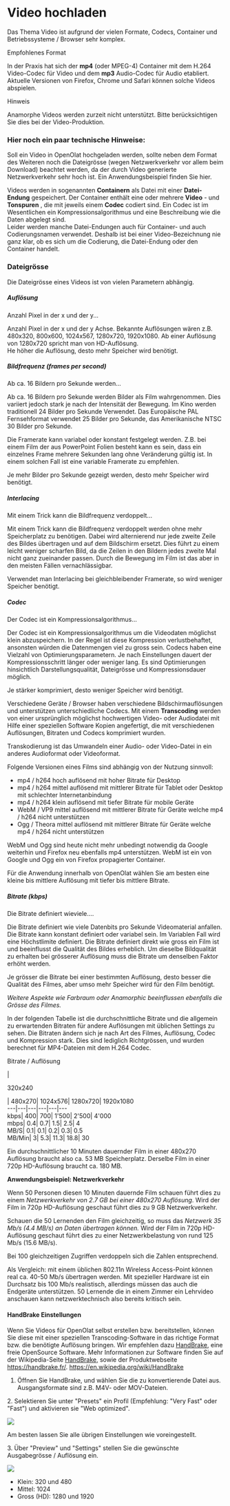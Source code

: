 # Video hochladen

Das Thema Video ist aufgrund der vielen Formate, Codecs, Container und
Betriebssysteme / Browser sehr komplex.  

Empfohlenes Format

In der Praxis hat sich der **mp4** (oder MPEG-4) Container mit dem H.264
Video-Codec für Video und dem **mp3** Audio-Codec für Audio etabliert.
Aktuelle Versionen von Firefox, Chrome und Safari können solche Videos
abspielen.

Hinweis

Anamorphe Videos werden zurzeit nicht unterstützt. Bitte berücksichtigen Sie
dies bei der Video-Produktion.

### Hier noch ein paar technische Hinweise:

Soll ein Video in OpenOlat hochgeladen werden, sollte neben dem Format des
Weiteren noch die Dateigrösse (wegen Netzwerkverkehr vor allem beim Download)
beachtet werden, da der durch Video generierte Netzwerkverkehr sehr hoch ist.
Ein Anwendungsbeispiel finden Sie hier.

Videos werden in sogenannten **Containern** als Datei mit einer **Datei-
Endung** gespeichert. Der Container enthält eine oder mehrere **Video** \- und
**Tonspuren** , die mit jeweils einem **Codec** codiert sind. Ein Codec ist im
Wesentlichen ein Kompressionsalgorithmus und eine Beschreibung wie die Daten
abgelegt sind.  
Leider werden manche Datei-Endungen auch für Container- und auch
Codierungsnamen verwendet. Deshalb ist bei einer Video-Bezeichnung nie ganz
klar, ob es sich um die Codierung, die Datei-Endung oder den Container
handelt.  

### Dateigrösse

Die Dateigrösse eines Videos ist von vielen Parametern abhängig.

##### Auflösung  

 Anzahl Pixel in der x und der y...

Anzahl Pixel in der x und der y Achse. Bekannte Auflösungen wären z.B.
480x320, 800x600, 1024x567, 1280x720, 1920x1080. Ab einer Auflösung von
1280x720 spricht man von HD-Auflösung.  
He höher die Auflösung, desto mehr Speicher wird benötigt.

##### Bildfrequenz (frames per second)

 Ab ca. 16 Bildern pro Sekunde werden...

Ab ca. 16 Bildern pro Sekunde werden Bilder als Film wahrgenommen. Dies
variiert jedoch stark je nach der Intensität der Bewegung. Im Kino werden
traditionell 24 Bilder pro Sekunde Verwendet. Das Europäische PAL
Fernsehformat verwendet 25 Bilder pro Sekunde, das Amerikanische NTSC 30
Bilder pro Sekunde.

Die Framerate kann variabel oder konstant festgelegt werden. Z.B. bei einem
Film der aus PowerPoint Folien besteht kann es sein, dass ein einzelnes Frame
mehrere Sekunden lang ohne Veränderung gültig ist. In einem solchen Fall ist
eine variable Framerate zu empfehlen.

Je mehr Bilder pro Sekunde gezeigt werden, desto mehr Speicher wird benötigt.

##### Interlacing

 Mit einem Trick kann die Bildfrequenz verdoppelt...

Mit einem Trick kann die Bildfrequenz verdoppelt werden ohne mehr
Speicherplatz zu benötigen. Dabei wird alternierend nur jede zweite Zeile des
Bildes übertragen und auf dem Bildschirm ersetzt. Dies führt zu einem leicht
weniger scharfen Bild, da die Zeilen in den Bildern jedes zweite Mal nicht
ganz zueinander passen. Durch die Bewegung im Film ist das aber in den meisten
Fällen vernachlässigbar.

Verwendet man Interlacing bei gleichbleibender Framerate, so wird weniger
Speicher benötigt.

#####  Codec

 Der Codec ist ein Kompressionsalgorithmus...

Der Codec ist ein Kompressionsalgorithmus um die Videodaten möglichst klein
abzuspeichern. In der Regel ist diese Kompression verlustbehaftet, ansonsten
würden die Datenmengen viel zu gross sein. Codecs haben eine Vielzahl von
Optimierungsparametern. Je nach Einstellungen dauert der Kompressionsschritt
länger oder weniger lang. Es sind Optimierungen hinsichtlich
Darstellungsqualität, Dateigrösse und Kompressionsdauer möglich.

Je stärker komprimiert, desto weniger Speicher wird benötigt.

Verschiedene Geräte / Browser haben verschiedene Bildschirmauflösungen und
unterstützen unterschiedliche Codecs. Mit einem **Transcoding** werden von
einer ursprünglich möglichst hochwertigen Video- oder Audiodatei mit Hilfe
einer speziellen Software Kopien angefertigt, die mit verschiedenen
Auflösungen, Bitraten und Codecs komprimiert wurden.

Transkodierung ist das Umwandeln einer Audio- oder Video-Datei in ein anderes
Audioformat oder Videoformat.

 Folgende Versionen eines Films sind abhängig von der Nutzung sinnvoll:

  * mp4 / h264 hoch auflösend mit hoher Bitrate für Desktop 
  * mp4 / h264 mittel auflösend mit mittlerer Bitrate für Tablet oder Desktop mit schlechter Internetanbindung 
  * mp4 / h264 klein auflösend mit tiefer Bitrate für mobile Geräte 
  * WebM / VP9 mittel auflösend mit mittlerer Bitrate für Geräte welche mp4 / h264 nicht unterstützen
  * Ogg / Theora mittel auflösend mit mittlerer Bitrate für Geräte welche mp4 / h264 nicht unterstützen  

WebM und Ogg sind heute nicht mehr unbedingt notwendig da Google weiterhin und
Firefox neu ebenfalls mp4 unterstützen. WebM ist ein von Google und Ogg ein
von Firefox propagierter Container.

Für die Anwendung innerhalb von OpenOlat wählen Sie am besten eine kleine bis
mittlere Auflösung mit tiefer bis mittlere Bitrate.

##### Bitrate (kbps)

 Die Bitrate definiert wieviele....

Die Bitrate definiert wie viele Datenbits pro Sekunde Videomaterial anfallen.
Die Bitrate kann konstant definiert oder variabel sein. Im Variablen Fall wird
eine Höchstlimite definiert. Die Bitrate definiert direkt wie gross ein Film
ist und beeinflusst die Qualität des Bildes erheblich. Um dieselbe
Bildqualität zu erhalten bei grösserer Auflösung muss die Bitrate um denselben
Faktor erhöht werden.

Je grösser die Bitrate bei einer bestimmten Auflösung, desto besser die
Qualität des Filmes, aber umso mehr Speicher wird für den Film benötigt.

  

 _Weitere Aspekte wie Farbraum oder Anamorphic beeinflussen ebenfalls die
Grösse des Filmes._

  

In der folgenden Tabelle ist die durchschnittliche Bitrate und die allgemein
zu erwartenden Bitraten für andere Auflösungen mit üblichen Settings zu sehen.
Die Bitraten ändern sich je nach Art des Filmes, Auflösung, Codec und
Kompression stark. Dies sind lediglich Richtgrössen, und wurden berechnet für
MP4-Dateien mit dem H.264 Codec.

Bitrate /  Auflösung

|

320x240

| 480x270| 1024x576| 1280x720| 1920x1080  
---|---|---|---|---|---  
kbps| 400| 700| 1'500| 2'500| 4'000  
mbps| 0.4| 0.7| 1.5| 2.5| 4  
MB/S| 0.1| 0.1| 0.2| 0.3| 0.5  
MB/Min| 3| 5.3| 11.3| 18.8| 30  
  
Ein durchschnittlicher 10 Minuten dauernder Film in einer 480x270 Auflösung
braucht also ca. 53 MB Speicherplatz. Derselbe Film in einer 720p HD-Auflösung
braucht ca. 180 MB.

  

 **Anwendungsbeispiel: Netzwerkverkehr**

Wenn 50 Personen diesen 10 Minuten dauernde Film schauen führt dies zu einem
_Netzwerkverkehr_ _von 2.7 GB bei einer 480x270 Auflösung_. Wird der Film in
720p HD-Auflösung geschaut führt dies zu 9 GB Netzwerkverkehr.

Schauen die 50 Lernenden den Film gleichzeitig, so muss das _Netzwerk 35 Mb/s
(4.4 MB/s) an Daten übertragen können._ Wird der Film in 720p HD-Auflösung
geschaut führt dies zu einer Netzwerkbelastung von rund 125 Mb/s (15.6 MB/s).

Bei 100 gleichzeitigen Zugriffen verdoppeln sich die Zahlen entsprechend.

Als Vergleich: mit einem üblichen 802.11n Wireless Access-Point können real
ca. 40-50 Mb/s übertragen werden. Mit spezieller Hardware ist ein Durchsatz
bis 100 Mb/s realistisch, allerdings müssen das auch die Endgeräte
unterstützen. 50 Lernende die in einem Zimmer ein Lehrvideo anschauen kann
netzwerktechnisch also bereits kritisch sein.

#### HandBrake Einstellungen  

Wenn Sie Videos für OpenOlat selbst erstellen bzw. bereitstellen, können Sie
diese mit einer speziellen Transcoding-Software in das richtige Format bzw.
die benötigte Auflösung bringen. Wir empfehlen dazu
[HandBrake](https://handbrake.fr/), eine freie OpenSource Software. Mehr
Informationen zur Software finden Sie auf der Wikipedia-Seite
[HandBrake,](https://de.wikipedia.org/wiki/HandBrake) sowie der
Produktwebseite <https://handbrake.fr/>.
<https://en.wikipedia.org/wiki/HandBrake>

1. Öffnen Sie HandBrake, und wählen Sie die zu konvertierende Datei aus. Ausgangsformate sind z.B. M4V- oder MOV-Dateien. 

2\. Selektieren Sie unter "Presets" ein Profil (Empfehlung: "Very Fast" oder
"Fast") und aktivieren sie "Web optimized".

![](assets/Handbrake_Settings.png)  

Am besten lassen Sie alle übrigen Einstellungen wie voreingestellt.  

3\. Über "Preview" und "Settings" stellen Sie die gewünschte Ausgabegrösse /
Auflösung ein.

![](assets/Handbrake_Settings2.png)  

  * Klein: 320 und 480
  * Mittel: 1024
  * Gross (HD): 1280 und 1920

